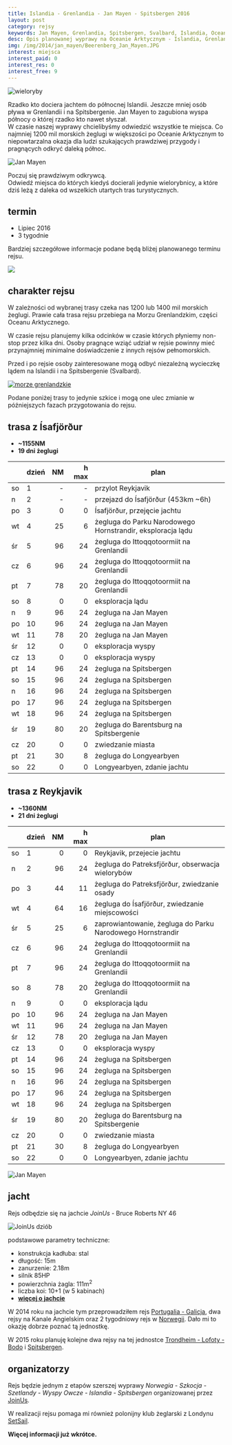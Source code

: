 ```yaml
---
title: Islandia - Grenlandia - Jan Mayen - Spitsbergen 2016
layout: post
category: rejsy
keywords: Jan Mayen, Grenlandia, Spitsbergen, Svalbard, Islandia, Ocean Arktyczny, rejs, wyprawa, rejs morski
desc: Opis planowanej wyprawy na Oceanie Arktycznym - Islandia, Grenlandia, Jan Mayen, Spitsbergen (Svalbard) 2016
img: /img/2014/jan_mayen/Beerenberg_Jan_Mayen.JPG
interest: miejsca
interest_paid: 0
interest_res: 0
interest_free: 9
---
```


![wieloryby](/img/2014/jan_mayen/jan_mayen_wieloryby.jpg)

Rzadko kto dociera jachtem do północnej Islandii. Jeszcze mniej osób pływa w Grenlandii i na Spitsbergenie. 
Jan Mayen to zagubiona wyspa północy o której rzadko kto nawet słyszał.  
W czasie naszej wyprawy chcielibyśmy odwiedzić wszystkie te miejsca. Co najmniej 1200 mil morskich żeglugi w większości po Oceanie Arktycznym 
to niepowtarzalna okazja dla ludzi szukających prawdziwej przygody i pragnących odkryć daleką północ. 

![Jan Mayen](/img/2014/jan_mayen/Beerenberg_Jan_Mayen.JPG)

Poczuj się prawdziwym odkrywcą.  
Odwiedź miejsca do których kiedyś docierali jedynie wielorybnicy, a które dziś leżą z daleka od wszelkich utartych tras turystycznych.

termin
-------

* Lipiec 2016
* 3 tygodnie

Bardziej szczegółowe informacje podane będą bliżej planowanego terminu rejsu.

![](/img/2014/jan_mayen/Jan_Mayen_Brielletarnet.JPG)


charakter rejsu
--------------------

W zależności od wybranej trasy czeka nas 1200 lub 1400 mil morskich żeglugi. Prawie cała trasa rejsu przebiega na Morzu Grenlandzkim,
części Oceanu Arktycznego.

W czasie rejsu planujemy kilka odcinków w czasie których płyniemy non-stop przez kilka dni. Osoby pragnące wziąć udział 
w rejsie powinny mieć przynajmniej minimalne doświadczenie z innych rejsów pełnomorskich.  

Przed i po rejsie osoby zainteresowane mogą odbyć niezależną wycieczkę lądem na Islandii i na Spitsbergenie (Svalbard).

[![morze grenlandzkie](http://www.worldatlas.com/aatlas/infopage/greensea.gif)](http://www.worldatlas.com/aatlas/infopage/greenlandsea.htm)

Podane poniżej trasy to jedynie szkice i mogą one ulec zmianie w późniejszych fazach przygotowania do rejsu.


trasa z Ísafjörður
------

* **~1155NM**
* **19 dni żeglugi**


|    | dzień | NM | h max | plan |
| -- | ----- | --:| -----:| -----|
| so |  1    |  - |   -   | przylot Reykjavik |
| n  |  2    |  - |   -   | przejazd do Ísafjörður (453km ~6h) |
| po |  3    |  0 |   0   | Ísafjörður, przejęcie jachtu |
| wt |  4    | 25 |   6   | żegluga do Parku Narodowego Hornstrandir, eksploracja lądu |
| śr |  5    | 96 |  24   | żegluga do Ittoqqotoormiit na Grenlandii |
| cz |  6    | 96 |  24   | żegluga do Ittoqqotoormiit na Grenlandii |
| pt |  7    | 78 |  20   | żegluga do Ittoqqotoormiit na Grenlandii |
| so |  8    |  0 |   0   | eksploracja lądu |
| n  |  9    | 96 |  24   | żegluga na Jan Mayen | 
| po | 10    | 96 |  24   | żegluga na Jan Mayen | 
| wt | 11    | 78 |  20   | żegluga na Jan Mayen | 
| śr | 12    |  0 |   0   | eksploracja wyspy |
| cz | 13    |  0 |   0   | eksploracja wyspy |
| pt | 14    | 96 |  24   | żegluga na Spitsbergen |
| so | 15    | 96 |  24   | żegluga na Spitsbergen |
| n  | 16    | 96 |  24   | żegluga na Spitsbergen |
| po | 17    | 96 |  24   | żegluga na Spitsbergen |
| wt | 18    | 96 |  24   | żegluga na Spitsbergen |
| śr | 19    | 80 |  20   | żegluga do Barentsburg na Spitsbergenie |
| cz | 20    |  0 |   0   | zwiedzanie miasta |
| pt | 21    | 30 |   8   | żegluga do Longyearbyen |
| so | 22    |  0 |   0   | Longyearbyen, zdanie jachtu |


trasa z Reykjavik
--------

* **~1360NM**
* **21 dni żeglugi**

|    | dzień | NM | h max | plan |
| -- | ----- | --:| -----:| -----|
| so |  1    |  0 |   0   | Reykjavik, przejecie jachtu |
| n  |  2    | 96 |  24   | żegluga do Patreksfjörður, obserwacja wielorybów |
| po |  3    | 44 |  11   | żegluga do Patreksfjörður, zwiedzanie osady |
| wt |  4    | 64 |  16   | żegluga do Ísafjörður, zwiedzanie miejscowości |
| śr |  5    | 25 |  6    | zaprowiantowanie, żegluga do Parku Narodowego Hornstrandir |
| cz |  6    | 96 |  24   | żegluga do Ittoqqotoormiit na Grenlandii |
| pt |  7    | 96 |  24   | żegluga do Ittoqqotoormiit na Grenlandii |
| so |  8    | 78 |  20   | żegluga do Ittoqqotoormiit na Grenlandii |
| n  |  9    |  0 |   0   | eksploracja lądu |
| po | 10    | 96 |  24   | żegluga na Jan Mayen |
| wt | 11    | 96 |  24   | żegluga na Jan Mayen |
| śr | 12    | 78 |  20   | żegluga na Jan Mayen |
| cz | 13    |  0 |   0   | eksploracja wyspy |
| pt | 14    | 96 |  24   | żegluga na Spitsbergen |
| so | 15    | 96 |  24   | żegluga na Spitsbergen |
| n  | 16    | 96 |  24   | żegluga na Spitsbergen |
| po | 17    | 96 |  24   | żegluga na Spitsbergen |
| wt | 18    | 96 |  24   | żegluga na Spitsbergen |
| śr | 19    | 80 |  20   | żegluga do Barentsburg na Spitsbergenie |
| cz | 20    |  0 |   0   | zwiedzanie miasta |
| pt | 21    | 30 |   8   | żegluga do Longyearbyen |
| so | 22    |  0 |   0   | Longyearbyen, zdanie jachtu |


![Jan Mayen](/img/2014/jan_mayen/Jan_mayen_egg-oeja_hg.jpg)


jacht
------
Rejs odbędzie się na jachcie *JoinUs* - Bruce Roberts NY 46

![JoinUs dziób](/img/2014/joinus/kadlub5.jpg)

podstawowe parametry techniczne:

* konstrukcja kadłuba: stal
* długość: 15m
* zanurzenie: 2.18m
* silnik 85HP
* powierzchnia żagla: 111m<sup>2</sup>
* liczba koi: 10+1 (w 5 kabinach)
* **[więcej o jachcie](/rejsy/joinus.html)**

W 2014 roku na jachcie tym przeprowadziłem rejs [Portugalia - Galicja](/portugalia-2014), 
dwa rejsy na Kanale Angielskim oraz 2 tygodniowy rejs w [Norwegii](/norwegia-2014). 
Dało mi to okazję dobrze poznać tą jednostkę.  

W 2015 roku planuję kolejne dwa rejsy na tej jednostce [Trondheim - Lofoty - Bodo](/norwegia-2015) i [Spitsbergen](/wyprawa-polonijna-na-spitsbergen-2015).


organizatorzy
--------------
Rejs będzie jednym z etapów szerszej wyprawy *Norwegia - Szkocja - Szetlandy - Wyspy Owcze - Islandia - Spitsbergen*
 organizowanej przez [JoinUs](http://joinus.eu).

W realizacji rejsu pomaga mi również polonijny klub żeglarski z Londynu [SetSail](http://setsail.co.uk).

**Więcej informacji już wkrótce.**
